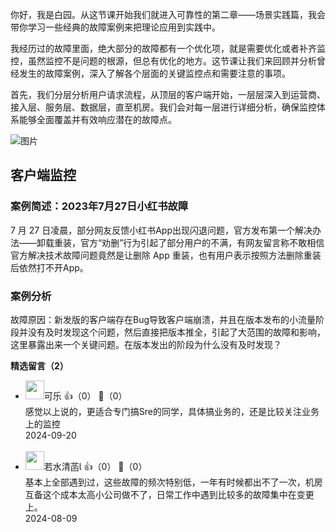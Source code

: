 你好，我是白园。从这节课开始我们就进入可靠性的第二章——场景实践篇，我会带你学习一些经典的故障案例来把理论应用到实践中。

我经历过的故障里面，绝大部分的故障都有一个优化项，就是需要优化或者补齐监控，虽然监控不是问题的根源，但总有优化的地方。这节课让我们来回顾并分析曾经发生的故障案例，深入了解各个层面的关键监控点和需要注意的事项。

首先，我们分层分析用户请求流程，从顶层的客户端开始，一层层深入到运营商、接入层、服务层、数据层，直至机房。我们会对每一层进行详细分析，确保监控体系能够全面覆盖并有效响应潜在的故障点。

![图片](https://static001.geekbang.org/resource/image/52/92/52ea2a043cf92da494d38f93a5c03592.png?wh=2548x684)

## 客户端监控

### 案例简述：2023年7月27日小红书故障

7 月 27 日凌晨，部分网友反馈小红书App出现闪退问题，官方发布第一个解决办法——卸载重装，官方“劝删”行为引起了部分用户的不满，有网友留言称不敢相信官方解决技术故障问题竟然是让删除 App 重装，也有用户表示按照方法删除重装后依然打不开App。

### 案例分析

故障原因：新发版的客户端存在Bug导致客户端崩溃，并且在版本发布的小流量阶段并没有及时发现这个问题，然后直接把版本推全，引起了大范围的故障和影响，这里暴露出来一个关键问题。在版本发出的阶段为什么没有及时发现？
<div><strong>精选留言（2）</strong></div><ul>
<li><img src="https://static001.geekbang.org/account/avatar/00/1b/a8/5d/957372b1.jpg" width="30px"><span>可乐</span> 👍（0） 💬（0）<div>感觉以上说的，更适合专门搞Sre的同学，具体搞业务的，还是比较关注业务上的监控</div>2024-09-20</li><br/><li><img src="https://static001.geekbang.org/account/avatar/00/10/c6/20/124ae6d4.jpg" width="30px"><span>若水清菡</span> 👍（0） 💬（0）<div>基本上全部遇到过，这些故障的频次特别低，一年有时候都出不了一次，机房互备这个成本太高小公司做不了，日常工作中遇到比较多的故障集中在变更上。</div>2024-08-09</li><br/>
</ul>